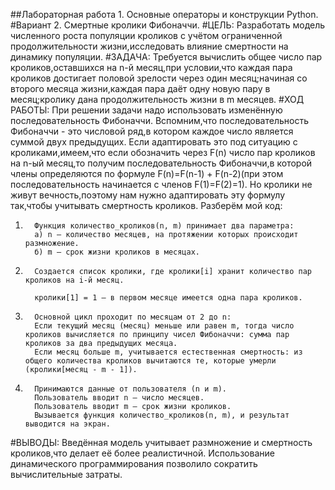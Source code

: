 ##Лабораторная работа 1. Основные операторы и конструкции Python.
#Вариант 2. Смертные кролики Фибоначчи.
#ЦЕЛЬ: 
         Разработать модель численного роста популяции кроликов с учётом ограниченной продолжительности жизни,исследовать влияние смертности на динамику популяции.
#ЗАДАЧА: 
         Требуется вычислить общее число пар кроликов,оставшихся на n-й месяц,при условии,что каждая пара кроликов достигает половой 
         зрелости через один месяц;начиная со второго месяца жизни,каждая пара даёт одну новую пару в месяц;кролику дана продолжительность жизни в m месяцев.
#ХОД РАБОТЫ:
         При решении задачи надо использовать изменённую последовательность Фибоначчи. Вспомним,что последовательность Фибоначчи - это числовой ряд,в котором 
         каждое число является суммой двух предыдущих. 
         Если адаптировать это под ситуацию с кроликами,имеем,что если обозначить через F(n) число пар кроликов на n-ый месяц,то получим последовательность 
         Фибоначчи,в которой члены определяются по формуле 
         F(n)=F(n-1) + F(n-2)(при этом последовательность начинается с членов F(1)=F(2)=1). Но кролики не живут вечность,поэтому нам нужно адаптировать эту 
         формулу так,чтобы учитывать смертность кроликов. 
         Разберём мой код:
1.       Функция количество_кроликов(n, m) принимает два параметра:
         а) n — количество месяцев, на протяжении которых происходит размножение.
         б) m — срок жизни кроликов в месяцах.

2.       Создается список кролики, где кролики[i] хранит количество пар кроликов на i-й месяц.

         кролики[1] = 1 — в первом месяце имеется одна пара кроликов.

3.       Основной цикл проходит по месяцам от 2 до n:
         Если текущий месяц (месяц) меньше или равен m, тогда число кроликов вычисляется по принципу чисел Фибоначчи: сумма пар кроликов за два предыдущих месяца.
         Если месяц больше m, учитывается естественная смертность: из общего количества кроликов вычитаются те, которые умерли (кролики[месяц - m - 1]).

4.       Принимаются данные от пользователя (n и m).
         Пользователь вводит n — число месяцев.
         Пользователь вводит m — срок жизни кроликов.
         Вызывается функция количество_кроликов(n, m), и результат выводится на экран.
#ВЫВОДЫ: 
         Введённая модель учитывает размножение и смертность кроликов,что делает её более реалистичной. Использование динамического программирования позволило 
         сократить вычислительные затраты.
